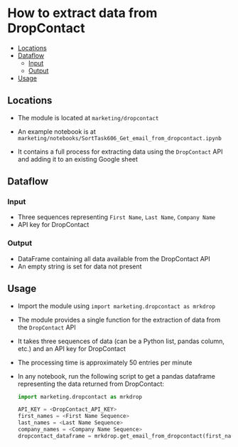 # How to extract data from DropContact

<!-- toc -->

- [Locations](#locations)
- [Dataflow](#dataflow)
  * [Input](#input)
  * [Output](#output)
- [Usage](#usage)

<!-- tocstop -->

## Locations

- The module is located at `marketing/dropcontact`


- An example notebook is at
  `marketing/notebooks/SortTask606_Get_email_from_dropcontact.ipynb`
- It contains a full process for extracting data using the `DropContact` API and
  adding it to an existing Google sheet

## Dataflow

### Input

- Three sequences representing `First Name`, `Last Name`, `Company Name`
- API key for DropContact

### Output

- DataFrame containing all data available from the DropContact API
- An empty string is set for data not present

## Usage

- Import the module using `import marketing.dropcontact as mrkdrop`
- The module provides a single function for the extraction of data from the `DropContact`
  API
- It takes three sequences of data (can be a Python list, pandas column, etc.) and
  an API key for DropContact
- The processing time is approximately 50 entries per minute
- In any notebook, run the following script to get a pandas dataframe
  representing the data returned from DropContact:

  ```python
  import marketing.dropcontact as mrkdrop

  API_KEY = <DropContact_API_KEY>
  first_names = <First Name Sequence>
  last_names = <Last Name Sequence>
  company_names = <Company Name Sequence>
  dropcontact_dataframe = mrkdrop.get_email_from_dropcontact(first_names, last_names, company_names, API_KEY)

  ```